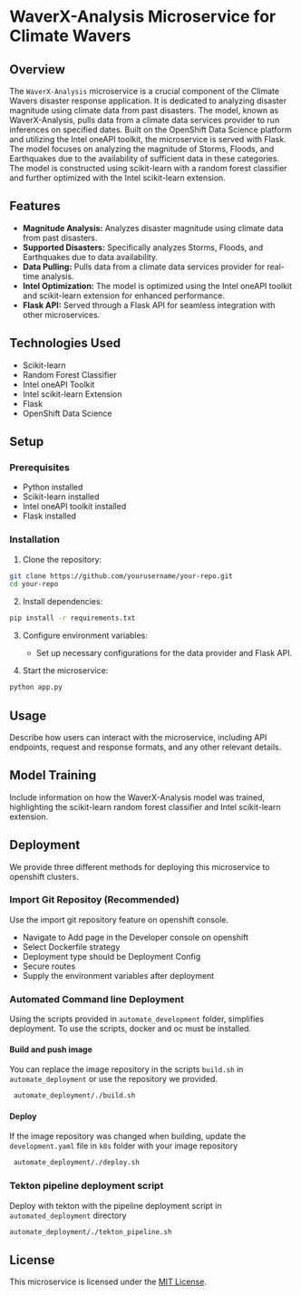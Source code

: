 

# WaverX-Analysis Microservice for Climate Wavers

## Overview

The `WaverX-Analysis` microservice is a crucial component of the Climate Wavers disaster response application. It is dedicated to analyzing disaster magnitude using climate data from past disasters. The model, known as WaverX-Analysis, pulls data from a climate data services provider to run inferences on specified dates. Built on the OpenShift Data Science platform and utilizing the Intel oneAPI toolkit, the microservice is served with Flask. The model focuses on analyzing the magnitude of Storms, Floods, and Earthquakes due to the availability of sufficient data in these categories. The model is constructed using scikit-learn with a random forest classifier and further optimized with the Intel scikit-learn extension.

## Features

- **Magnitude Analysis:** Analyzes disaster magnitude using climate data from past disasters.
- **Supported Disasters:** Specifically analyzes Storms, Floods, and Earthquakes due to data availability.
- **Data Pulling:** Pulls data from a climate data services provider for real-time analysis.
- **Intel Optimization:** The model is optimized using the Intel oneAPI toolkit and scikit-learn extension for enhanced performance.
- **Flask API:** Served through a Flask API for seamless integration with other microservices.

## Technologies Used

- Scikit-learn
- Random Forest Classifier
- Intel oneAPI Toolkit
- Intel scikit-learn Extension
- Flask
- OpenShift Data Science

## Setup

### Prerequisites

- Python installed
- Scikit-learn installed
- Intel oneAPI toolkit installed
- Flask installed

### Installation

1. Clone the repository:

```bash
git clone https://github.com/yourusername/your-repo.git
cd your-repo
```

2. Install dependencies:

```bash
pip install -r requirements.txt
```

3. Configure environment variables:

   - Set up necessary configurations for the data provider and Flask API.

4. Start the microservice:

```bash
python app.py
```

## Usage

Describe how users can interact with the microservice, including API endpoints, request and response formats, and any other relevant details.

## Model Training

Include information on how the WaverX-Analysis model was trained, highlighting the scikit-learn random forest classifier and Intel scikit-learn extension.

## Deployment
We provide three different methods for deploying this microservice to openshift clusters.
### Import Git Repositoy (Recommended)
Use the import git repository feature on openshift console.
- Navigate to Add page in the Developer console on openshift
- Select Dockerfile strategy
- Deployment type should be Deployment Config
- Secure routes
- Supply the environment variables after deployment
  
### Automated Command line Deployment
Using the scripts provided in `automate_development` folder, simplifies deployment. To use the scripts, docker and oc must be installed.

#### Build and push image
You can replace the image repository in the scripts `build.sh` in `automate_deployment` or use the repository we provided.
  ```bash
   automate_deployment/./build.sh
   ```
#### Deploy 
If the image repository was changed when building, update the `development.yaml` file in `k8s` folder with your image repository
  ```bash
   automate_deployment/./deploy.sh
   ```

### Tekton pipeline deployment script
Deploy with tekton with the pipeline deployment script in `automated_deployment` directory
   ```bash
   automate_deployment/./tekton_pipeline.sh
   ```


## License

This microservice is licensed under the [MIT License](LICENSE).


